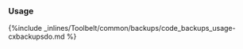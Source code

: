 <!-- post: -->


### Usage

{%include _inlines/Toolbelt/common/backups/code_backups_usage-cxbackupsdo.md %}




